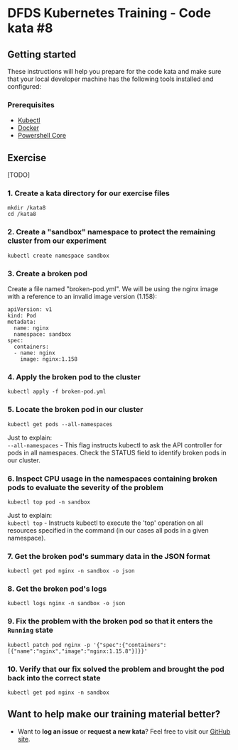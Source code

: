 DFDS Kubernetes Training - Code kata #8
======================================

## Getting started

These instructions will help you prepare for the code kata and make sure that your local developer machine has the following tools installed and configured:

### Prerequisites

* [Kubectl](https://kubernetes.io/docs/tasks/tools/install-kubectl/)
* [Docker](https://www.docker.com/products/docker-desktop)
* [Powershell Core](https://docs.microsoft.com/en-us/powershell/scripting/install/installing-powershell?view=powershell-6)

## Exercise

[TODO]

### 1. Create a kata directory for our exercise files
`mkdir /kata8`<br/>
`cd /kata8`

### 2. Create a "sandbox" namespace to protect the remaining cluster from our experiment
`kubectl create namespace sandbox`

### 3. Create a broken pod
Create a file named "broken-pod.yml". We will be using the nginx image with a reference to an invalid image version (1.158):

```
apiVersion: v1
kind: Pod
metadata:
  name: nginx
  namespace: sandbox
spec:
  containers:
  - name: nginx
    image: nginx:1.158
```

### 4. Apply the broken pod to the cluster
`kubectl apply -f broken-pod.yml`

### 5. Locate the broken pod in our cluster
`kubectl get pods --all-namespaces`

Just to explain: <br/>
`--all-namespaces` - This flag instructs kubectl to ask the API controller for pods in all namespaces. Check the STATUS field to identify broken pods in our cluster.

### 6. Inspect CPU usage in the namespaces containing broken pods to evaluate the severity of the problem
`kubectl top pod -n sandbox`

Just to explain: <br/>
`kubectl top` - Instructs kubectl to execute the 'top' operation on all resources specified in the command (in our cases all pods in a given namespace).

### 7. Get the broken pod's summary data in the JSON format 
`kubectl get pod nginx -n sandbox -o json`

### 8. Get the broken pod's logs
`kubectl logs nginx -n sandbox -o json`

### 9. Fix the problem with the broken pod so that it enters the `Running` state
`kubectl patch pod nginx -p '{"spec":{"containers":[{"name":"nginx","image":"nginx:1.15.8"}]}}'`

### 10. Verify that our fix solved the problem and brought the pod back into the correct state
`kubectl get pod nginx -n sandbox`

## Want to help make our training material better?

 * Want to **log an issue** or **request a new kata**? Feel free to visit our [GitHub site](https://github.com/dfds/ded-dojo/issues).
 